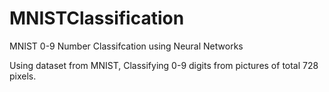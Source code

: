 # MNISTClassification
MNIST 0-9 Number Classifcation using Neural Networks

Using dataset from MNIST, Classifying 0-9 digits from pictures of total 728 pixels.
